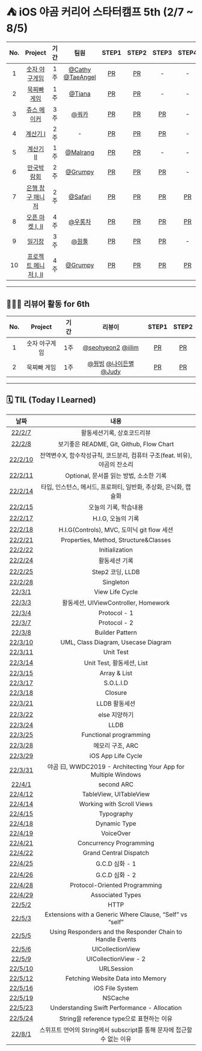 # ⛺ iOS️ 야곰 커리어 스타터캠프 5th (2/7 ~ 8/5)

|No.|Project|기간|팀원|STEP1|STEP2|STEP3|STEP4|리뷰어|
|:---:|:---:|:---:|:---:|:---:|:---:|:---:|:---:|:---:|
|1|[숫자 야구게임](https://github.com/westeastyear/ios-number-baseball)|1주|[@Cathy](https://github.com/cathy171) [@TaeAngel](https://github.com/Taeangel)|[PR](https://github.com/yagom-academy/ios-number-baseball/pull/82)|[PR](https://github.com/yagom-academy/ios-number-baseball/pull/92)|-|-|[@Yeha](https://github.com/ye-ha)|
|2|[묵찌빠 게임](https://github.com/westeastyear/ios-rock-paper-scissors)|1주|[@Tiana](https://github.com/Kim-TaeHyun-A)|[PR](https://github.com/yagom-academy/ios-rock-paper-scissors/pull/111)|[PR](https://github.com/yagom-academy/ios-rock-paper-scissors/pull/121)|-|-|[@숲재](https://github.com/forestjae)|
|3|[쥬스 메이커](https://github.com/westeastyear/ios-juice-maker)|3주|[@쿼카](https://github.com/Quokkaaa)|[PR](https://github.com/yagom-academy/ios-juice-maker/pull/187)|[PR](https://github.com/yagom-academy/ios-juice-maker/pull/199)|[PR](https://github.com/yagom-academy/ios-juice-maker/pull/212)|-|[@개굴](https://github.com/yoo-kie)|
|4|[계산기 I](https://github.com/westeastyear/ios-calculator-app/tree/STEP3)|2주|-|[PR](https://github.com/yagom-academy/ios-calculator-app/pull/175)|[PR](https://github.com/yagom-academy/ios-calculator-app/pull/195)|[PR](https://github.com/yagom-academy/ios-calculator-app/pull/211)|-|[@도미닉](https://github.com/AppleCEO)|
|5|[계산기 II](https://github.com/westeastyear/ios-calculator-app-team)|1주|[@Malrang](https://github.com/malrang-malrang)|[PR](https://github.com/yagom-academy/ios-calculator-app/pull/220)|[PR](https://github.com/yagom-academy/ios-calculator-app/pull/229)|-|-|[@도미닉](https://github.com/AppleCEO)|
|6|[만국박람회](https://github.com/westeastyear/ios-exposition-universelle)|2주|[@Grumpy](https://github.com/grumpy-sw)|[PR](https://github.com/yagom-academy/ios-exposition-universelle/pull/139)|[PR](https://github.com/yagom-academy/ios-exposition-universelle/pull/151)|[PR](https://github.com/yagom-academy/ios-exposition-universelle/pull/163)|-|[@Steven](https://github.com/stevenkim18)|
|7|[은행 창구 매니저](https://github.com/westeastyear/ios-bank-manager)|2주|[@Safari](https://github.com/saafaaari)|[PR](https://github.com/yagom-academy/ios-bank-manager/pull/148)|[PR](https://github.com/yagom-academy/ios-bank-manager/pull/157)|[PR](https://github.com/yagom-academy/ios-bank-manager/pull/165)|[PR](https://github.com/yagom-academy/ios-bank-manager/pull/176)|[@린생](https://github.com/jungseungyeo)|
|8|[오픈 마켓 I, II](https://github.com/westeastyear/ios-open-market)|4주|[@우롱차](https://github.com/dnwhd0112)|[PR](https://github.com/yagom-academy/ios-open-market/pull/140)|[PR](https://github.com/yagom-academy/ios-open-market/pull/148)|[PR](https://github.com/yagom-academy/ios-open-market/pull/162)|[PR](https://github.com/yagom-academy/ios-open-market/pull/171)|[@또치](https://github.com/TTOzzi)|
|9|[일기장](https://github.com/westeastyear/ios-diary)|3주|[@원툴](https://github.com/kimt4580)|[PR](https://github.com/yagom-academy/ios-diary/pull/10)|[PR](https://github.com/yagom-academy/ios-diary/pull/21)|[PR](https://github.com/yagom-academy/ios-diary/pull/33)|-|[@또치](https://github.com/TTOzzi)|
|10|[프로젝트 메니저 I, II](https://github.com/westeastyear/ios-project-manager)|4주|[@Grumpy](https://github.com/grumpy-sw)|[PR](https://github.com/yagom-academy/ios-project-manager/pull/124)|[PR](https://github.com/yagom-academy/ios-project-manager/pull/139)|[PR](https://github.com/yagom-academy/ios-project-manager/pull/160)|[PR](https://github.com/yagom-academy/ios-project-manager/pull/166)|[@라자냐](https://github.com/wonhee009)|
---

## 🧑🏻‍🏫 리뷰어 활동 for 6th
|No.|Project|기간|리뷰이|STEP1|STEP2|
|:---:|:---:|:---:|:---:|:---:|:---:|
|1|숫자 야구게임|1주|[@seohyeon2](https://github.com/seohyeon2) [@iilim](https://github.com/iilim)|[PR](https://github.com/yagom-academy/ios-number-baseball/pull/101)|[PR](https://github.com/yagom-academy/ios-number-baseball/pull/110)|
|2|묵찌빠 게임|1주|[@웡빙](https://github.com/wongbingg) [@나이든별](https://github.com/radiantchoi) [@Judy](https://github.com/Judy-999)|[PR](https://github.com/yagom-academy/ios-rock-paper-scissors/pull/130)|[PR](https://github.com/yagom-academy/ios-rock-paper-scissors/pull/140)|
---

## 🗓 TIL (Today I Learned)
|날짜|내용|
|:---:|:---:|
|[22/2/7](https://github.com/westeastyear/iOS_yagom_careerStater_camp/blob/main/TIL/22:2:7_TIL.md)|활동세션기록, 상호코드리뷰|
|[22/2/8](https://github.com/westeastyear/iOS_yagom_careerStater_camp/blob/main/TIL/22:2:8_TIL.md)|보기좋은 README, Git, Github, Flow Chart|
|[22/2/10](https://github.com/westeastyear/iOS_yagom_careerStater_camp/blob/main/TIL/22:2:10_TIL.md)|전역변수X, 함수작성규칙, 코드분리, 컴퓨터 구조(feat. 비유), 야곰의 잔소리|
|[22/2/11](https://github.com/westeastyear/iOS_yagom_careerStater_camp/blob/main/TIL/22:2:11_TIL.md)|Optional, 문서를 읽는 방법, 소소한 기록|
|[22/2/14](https://github.com/westeastyear/iOS_yagom_careerStater_camp/blob/main/TIL/22:2:14_TIL.md)|타입, 인스턴스, 메서드, 프로퍼티, 일반화, 추상화, 은닉화, 캡슐화|
|[22/2/15](https://github.com/westeastyear/iOS_yagom_careerStater_camp/blob/main/TIL/22:2:15_TIL.md)|오늘의 기록, 학습내용|
|[22/2/17](https://github.com/westeastyear/iOS_yagom_careerStater_camp/blob/main/TIL/22:2:17_TIL.md)|H.I.G, 오늘의 기록|
|[22/2/18](https://github.com/westeastyear/iOS_yagom_careerStater_camp/blob/main/TIL/22:2:18_TIL.md)|H.I.G(Controls), MVC, 도미닉 git flow 세션|
|[22/2/21](https://github.com/westeastyear/iOS_yagom_careerStater_camp/blob/main/TIL/22:2:21_TIL.md)|Properties, Method, Structure&Classes|
|[22/2/22](https://github.com/westeastyear/iOS_yagom_careerStater_camp/blob/main/TIL/22:2:22_TIL.md)|Initialization|
|[22/2/24](https://github.com/westeastyear/iOS_yagom_careerStater_camp/blob/main/TIL/22:2:24_TIL.md)|활동세션 기록|
|[22/2/25](https://github.com/westeastyear/iOS_yagom_careerStater_camp/blob/main/TIL/22:2:25_TIL.md)|Step2 코딩, LLDB|
|[22/2/28](https://github.com/westeastyear/iOS_yagom_careerStater_camp/blob/main/TIL/22:2:28_TIL.md)|Singleton|
|[22/3/1](https://github.com/westeastyear/iOS_yagom_careerStater_camp/blob/main/TIL/22:3:1_TIL.md)|View Life Cycle|
|[22/3/3](https://github.com/westeastyear/iOS_yagom_careerStater_camp/blob/main/TIL/22:3:3_TIL.md)|활동세션, UIViewController, Homework|
|[22/3/4](https://github.com/westeastyear/iOS_yagom_careerStater_camp/blob/main/TIL/22:3:4_TIL.md)|Protocol - 1|
|[22/3/7](https://github.com/westeastyear/iOS_yagom_careerStater_camp/blob/main/TIL/22:3:7_TIL.md)|Protocol - 2|
|[22/3/8](https://github.com/westeastyear/iOS_yagom_careerStater_camp/blob/main/TIL/22:3:8_TIL.md)|Builder Pattern|
|[22/3/10](https://github.com/westeastyear/iOS_yagom_careerStater_camp/blob/main/TIL/22:3:10_TIL.md)|UML, Class Diagram, Usecase Diagram|
|[22/3/11](https://github.com/westeastyear/iOS_yagom_careerStater_camp/blob/main/TIL/22:3:11_TIL.md)|Unit Test|
|[22/3/14](https://github.com/westeastyear/iOS_yagom_careerStater_camp/blob/main/TIL/22:3:14_TIL.md)|Unit Test, 활동세션, List|
|[22/3/15](https://github.com/westeastyear/iOS_yagom_careerStater_camp/blob/main/TIL/22:3:15_TIL.md)|Array & List|
|[22/3/17](https://github.com/westeastyear/iOS_yagom_careerStater_camp/blob/main/TIL/22:3:17_TIL.md)|S.O.L.I.D|
|[22/3/18](https://github.com/westeastyear/iOS_yagom_careerStater_camp/blob/main/TIL/22:3:18_TIL.md)|Closure|
|[22/3/21](https://github.com/westeastyear/iOS_yagom_careerStater_camp/blob/main/TIL/22:3:21_TIL.md)|LLDB 활동세션|
|[22/3/22](https://github.com/westeastyear/iOS_yagom_careerStater_camp/blob/main/TIL/22:3:22_TIL.md)|else 지양하기|
|[22/3/24](https://github.com/westeastyear/iOS_yagom_careerStater_camp/blob/main/TIL/22:3:24_TIL.md)|LLDB|
|[22/3/25](https://github.com/westeastyear/iOS_yagom_careerStater_camp/blob/main/TIL/22:3:25_TIL.md)|Functional programming|
|[22/3/28](https://github.com/westeastyear/iOS_yagom_careerStater_camp/blob/main/TIL/22:3:28_TIL.md)|메모리 구조, ARC|
|[22/3/29](https://github.com/westeastyear/iOS_yagom_careerStater_camp/blob/main/TIL/22:3:29_TIL.md)|iOS App Life Cycle|
|[22/3/31](https://github.com/westeastyear/iOS_yagom_careerStater_camp/blob/main/TIL/22:3:31_TIL.md)|야곰 曰, WWDC2019 - Architecting Your App for Multiple Windows|
|[22/4/1](https://github.com/westeastyear/iOS_yagom_careerStater_camp/blob/main/TIL/22:4:1_TIL.md)|second ARC|
|[22/4/12](https://github.com/westeastyear/iOS_yagom_careerStater_camp/blob/main/TIL/22:4:12_TIL.md)|TableView, UITableView|
|[22/4/14](https://github.com/westeastyear/iOS_yagom_careerStater_camp/blob/main/TIL/22:4:14_TIL.md)|Working with Scroll Views|
|[22/4/15](https://github.com/westeastyear/iOS_yagom_careerStater_camp/blob/main/TIL/22:4:15_TIL.md)|Typography|
|[22/4/18](https://github.com/westeastyear/iOS_yagom_careerStater_camp/blob/main/TIL/22:4:18_TIL.md)|Dynamic Type|
|[22/4/19](https://github.com/westeastyear/iOS_yagom_careerStater_camp/blob/main/TIL/22:4:19_TIL.md)|VoiceOver|
|[22/4/21](https://github.com/westeastyear/iOS_yagom_careerStater_camp/blob/main/TIL/22:4:21_TIL.md)|Concurrency Programming|
|[22/4/22](https://github.com/westeastyear/iOS_yagom_careerStater_camp/blob/main/TIL/22:4:22_TIL.md)|Grand Central Dispatch|
|[22/4/25](https://github.com/westeastyear/iOS_yagom_careerStater_camp/blob/main/TIL/22:4:25_TIL.md)|G.C.D 심화 - 1|
|[22/4/26](https://github.com/westeastyear/iOS_yagom_careerStater_camp/blob/main/TIL/22:4:26_TIL.md)|G.C.D 심화 - 2|
|[22/4/28](https://github.com/westeastyear/iOS_yagom_careerStater_camp/blob/main/TIL/22:4:28_TIL.md)|Protocol-Oriented Programming|
|[22/4/29](https://github.com/westeastyear/iOS_yagom_careerStater_camp/blob/main/TIL/22:4:29_TIL.md)|Associated Types|
|[22/5/2](https://github.com/westeastyear/iOS_yagom_careerStater_camp/blob/main/TIL/22:5:2_TIL.md)|HTTP|
|[22/5/3](https://github.com/westeastyear/iOS_yagom_careerStater_camp/blob/main/TIL/22:5:3_TIL.md)|Extensions with a Generic Where Clause, “Self” vs “self”|
|[22/5/5](https://github.com/westeastyear/iOS_yagom_careerStater_camp/blob/main/TIL/22:5:5_TIL.md)|Using Responders and the Responder Chain to Handle Events|
|[22/5/6](https://github.com/westeastyear/iOS_yagom_careerStater_camp/blob/main/TIL/22:5:6_TIL.md)|UICollectionView|
|[22/5/9](https://github.com/westeastyear/iOS_yagom_careerStater_camp/blob/main/TIL/22:5:9_TIL.md)|UICollectionView - 2|
|[22/5/10](https://github.com/westeastyear/iOS_yagom_careerStater_camp/blob/main/TIL/22:5:10_TIL.md)|URLSession|
|[22/5/12](https://github.com/westeastyear/iOS_yagom_careerStater_camp/blob/main/TIL/22:5:12_TIL.md)|Fetching Website Data into Memory|
|[22/5/16](https://github.com/westeastyear/iOS_yagom_careerStater_camp/blob/main/TIL/22:5:16_TIL.md)|iOS File System|
|[22/5/19](https://github.com/westeastyear/iOS_yagom_careerStater_camp/blob/main/TIL/22:5:19_TIL.md)|NSCache|
|[22/5/23](https://github.com/westeastyear/iOS_yagom_careerStater_camp/blob/main/TIL/22:5:23_TIL.md)|Understanding Swift Performance - Allocation|
|[22/5/24](https://github.com/westeastyear/iOS_yagom_careerStater_camp/blob/main/TIL/22:5:24_TIL.md)|String을 reference type으로 표현하는 이유|
|[22/8/1](https://github.com/westeastyear/iOS_yagom_careerStater_camp/blob/main/TIL/22:8:1_TIL.md)|스위프트 언어의 String에서 subscript를 통해 문자에 접근할 수 없는 이유|
